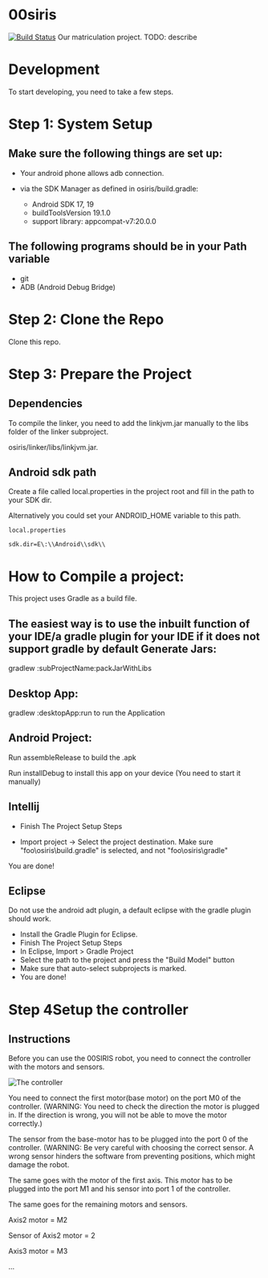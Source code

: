 00siris
======
[![Build Status](http://aayvazyan.bitnamiapp.com/jenkins/job/osiris/badge/icon)](http://aayvazyan.bitnamiapp.com/jenkins/job/osiris/)
Our matriculation project. TODO: describe

Development
===========
To start developing, you need to take a few steps.

Step 1: System Setup
===========
Make sure the following things are set up:
-----------
- Your android phone allows adb connection.

- via the SDK Manager as defined in osiris/build.gradle:
    - Android SDK 17, 19
    - buildToolsVersion 19.1.0
    - support library: appcompat-v7:20.0.0

The following programs should be in your Path variable
------------------------------------------------------
- git
- ADB (Android Debug Bridge)

Step 2: Clone the Repo
===========

Clone this repo.


Step 3: Prepare the Project
===========

Dependencies
------------
To compile the linker, you need to add the linkjvm.jar manually to the libs folder of the linker subproject.

osiris/linker/libs/linkjvm.jar.

Android sdk path
----------------
Create a file called local.properties in the project root and fill in the path to your SDK dir.

Alternatively you could set your ANDROID_HOME variable to this path.

`local.properties`

```
sdk.dir=E\:\\Android\\sdk\\
```

How to Compile a project:
=========================
This project uses Gradle as a build file.

The easiest way is to use the inbuilt function of your IDE/a gradle plugin for your IDE if it does not support gradle by default
Generate Jars:
--------------
gradlew :subProjectName:packJarWithLibs

Desktop App:
------------

gradlew :desktopApp:run to run the Application

Android Project:
----------------

Run assembleRelease to build the .apk

Run installDebug to install this app on your device (You need to start it manually)


Intellij
--------

- Finish The Project Setup Steps

- Import project -> Select the project destination.
Make sure "foo\osiris\build.gradle" is selected, and not "foo\osiris\gradle"

You are done!

Eclipse
--------
Do not use the android adt plugin, a default eclipse with the gradle plugin should work.

- Install the Gradle Plugin for Eclipse.
- Finish The Project Setup Steps
- In Eclipse, Import > Gradle Project
- Select the path to the project and press the "Build Model" button
- Make sure that auto-select subprojects is marked.
- You are done!

Step 4Setup the controller
===========

Instructions
------------

Before you can use the 00SIRIS robot, you need to connect the controller with the motors and sensors.

![The controller](http://i.imgur.com/XYklObC.png "The controller")

You need to connect the first motor(base motor) on the port M0 of the controller.
(WARNING: You need to check the direction the motor is plugged in. If the direction is wrong, you will not be able to move the motor correctly.)

The sensor from the base-motor has to be plugged into the port 0 of the controller.
(WARNING: Be very careful with choosing the correct sensor. A wrong sensor hinders the software from preventing positions, which might damage the robot.

The same goes with the motor of the first axis. This motor has to be plugged into the port M1 and his sensor into port 1 of the controller.

The same goes for the remaining motors and sensors.

Axis2 motor = M2

Sensor of Axis2 motor = 2

Axis3 motor = M3

...
